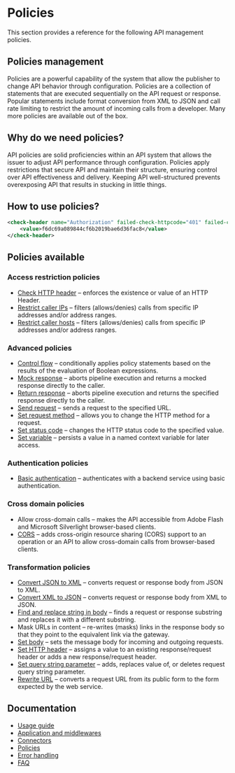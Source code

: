 # Policies
This section provides a reference for the following API management policies.

## Policies management
Policies are a powerful capability of the system that allow the publisher to change API behavior through configuration. Policies are a collection of statements that are executed sequentially on the API request or response. Popular statements include format conversion from XML to JSON and call rate limiting to restrict the amount of incoming calls from a developer. Many more policies are available out of the box.

## Why do we need policies?
API policies are solid proficiencies within an API system that allows the issuer to adjust API performance through configuration.
Policies apply restrictions that secure API and maintain their structure, ensuring control over API effectiveness and delivery. 
Keeping API well-structured prevents overexposing API that results in stucking in little things.

## How to use policies?
```xml
<check-header name="Authorization" failed-check-httpcode="401" failed-check-error-message="Not authorized" ignore-case="false">
    <value>f6dc69a089844cf6b2019bae6d36fac8</value>
</check-header>
```

## Policies available
### Access restriction policies
- [Check HTTP header](https://manual.youngapp.co/developer-guide/policies/access-restriction-policies/check-http-header) – enforces the existence or value of an HTTP Header.
- [Restrict caller IPs](https://manual.youngapp.co/developer-guide/policies/access-restriction-policies/restrict-caller-ips) – filters (allows/denies) calls from specific IP addresses and/or address ranges. 
- [Restrict caller hosts](https://manual.youngapp.co/developer-guide/policies/access-restriction-policies/restrict-caller-hosts) – filters (allows/denies) calls from specific IP addresses and/or address ranges.

### Advanced policies
- [Control flow](https://manual.youngapp.co/developer-guide/policies/advanced-policies/control-flow) – conditionally applies policy statements based on the results of the evaluation of Boolean expressions.
- [Mock response](https://manual.youngapp.co/developer-guide/policies/advanced-policies/mock-response) – aborts pipeline execution and returns a mocked response directly to the caller.
- [Return response](https://manual.youngapp.co/developer-guide/policies/advanced-policies/return-response) – aborts pipeline execution and returns the specified response directly to the caller.
- [Send request](https://manual.youngapp.co/developer-guide/policies/advanced-policies/send-request) – sends a request to the specified URL.
- [Set request method](https://manual.youngapp.co/developer-guide/policies/advanced-policies/set-request-method) – allows you to change the HTTP method for a request.
- [Set status code](https://manual.youngapp.co/developer-guide/policies/advanced-policies/set-status-code) – changes the HTTP status code to the specified value.
- [Set variable](https://manual.youngapp.co/developer-guide/policies/advanced-policies/set-variable) – persists a value in a named context variable for later access.

### Authentication policies
- [Basic authentication](https://manual.youngapp.co/developer-guide/policies/authentication-policies/authenticate-with-basic) – authenticates with a backend service using basic authentication.

### Cross domain policies
- Allow cross-domain calls – makes the API accessible from Adobe Flash and Microsoft Silverlight browser-based clients.
- [CORS](https://manual.youngapp.co/developer-guide/policies/cross-domain-policies/cors) – adds cross-origin resource sharing (CORS) support to an operation or an API to allow cross-domain calls from browser-based clients.

### Transformation policies
- [Convert JSON to XML](https://manual.youngapp.co/developer-guide/policies/transformation-policies/convert-json-to-xml) – converts request or response body from JSON to XML.
- [Convert XML to JSON](https://manual.youngapp.co/developer-guide/policies/transformation-policies/convert-xml-to-json) – converts request or response body from XML to JSON.
- [Find and replace string in body](https://manual.youngapp.co/developer-guide/policies/transformation-policies/find-and-replace-string-in-body) – finds a request or response substring and replaces it with a different substring.
- Mask URLs in content – re-writes (masks) links in the response body so that they point to the equivalent link via the gateway.
- [Set body](https://manual.youngapp.co/developer-guide/policies/transformation-policies/set-body) – sets the message body for incoming and outgoing requests.
- [Set HTTP header](https://manual.youngapp.co/developer-guide/policies/transformation-policies/set-http-header) – assigns a value to an existing response/request header or adds a new response/request header.
- [Set query string parameter](https://manual.youngapp.co/developer-guide/policies/transformation-policies/set-query-string-parameter) – adds, replaces value of, or deletes request query string parameter.
- [Rewrite URL](https://manual.youngapp.co/developer-guide/policies/transformation-policies/rewrite-url) – converts a request URL from its public form to the form expected by the web service.

## Documentation

 - [Usage guide](../docs/guide.md)
 - [Application and middlewares](../docs/middlewares.md)
 - [Connectors](../docs/connectors.md)
 - [Policies](../docs/policies.md)
 - [Error handling](../docs/error-handling.md)
 - [FAQ](../docs/faq.md)

